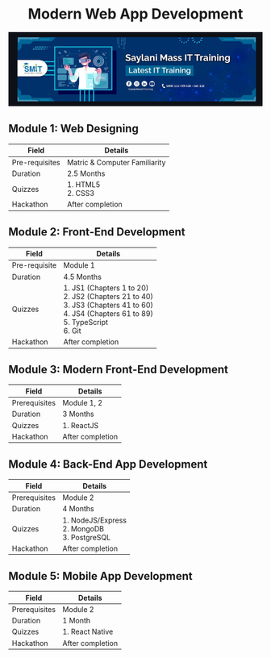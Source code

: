  <center><h1>Modern  Web App Development</h1></center>
<p align="center">
  <img src="https://raw.githubusercontent.com/ayeshhdeveloper55/Modern-Web-App-Development/c5fee494aee323fc25495e0266716022e2a8cca6/web%20develop.PNG" alt="Web Development Screenshot" width="1000"/>
</p>




 ## Module 1: Web Designing

| Field         | Details                      |
|---------------|------------------------------|
| Pre-requisites | Matric & Computer Familiarity |
| Duration      | 2.5 Months                   |
| Quizzes       | 1. HTML5<br>2. CSS3          |
| Hackathon     | After completion             |


## Module 2: Front-End Development

| Field          | Details                      |
|----------------|------------------------------|
| Pre-requisite  | Module 1                     |
| Duration       | 4.5 Months                   |
| Quizzes        | 1. JS1 (Chapters 1 to 20)<br>2. JS2 (Chapters 21 to 40)<br>3. JS3 (Chapters 41 to 60)<br>4. JS4 (Chapters 61 to 89)<br>5. TypeScript<br>6. Git |
| Hackathon      | After completion             |



## Module 3: Modern Front-End Development

| Field        | Details               |
|--------------|-----------------------|
| Prerequisites | Module 1, 2           |
| Duration     | 3 Months              |
| Quizzes      | 1. ReactJS            |
| Hackathon    | After completion      |


## Module 4: Back-End App Development

| Field        | Details               |
|--------------|-----------------------|
| Prerequisites | Module 2              |
| Duration     | 4 Months              |
| Quizzes      | 1. NodeJS/Express<br>2. MongoDB<br>3. PostgreSQL |
| Hackathon    | After completion      |



## Module 5: Mobile App Development

| Field         | Details          |
|---------------|------------------|
| Prerequisites | Module 2         |
| Duration      | 1 Month          |
| Quizzes       | 1. React Native  |
| Hackathon     | After completion |

